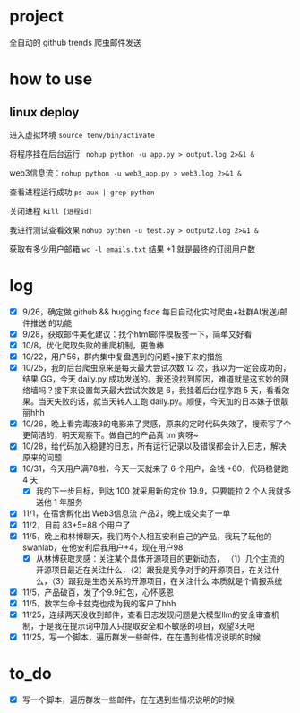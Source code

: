 ﻿# project
全自动的 github trends 爬虫邮件发送

# how to use
## linux deploy
进入虚拟环境 ```source tenv/bin/activate```

将程序挂在后台运行  ``` nohup python -u app.py > output.log 2>&1 &```

web3信息流：```nohup python -u web3_app.py > web3.log 2>&1 &```

查看进程运行成功  ```ps aux | grep python```

关闭进程  ```kill [进程id]```

我进行测试查看效果 ```nohup python -u test.py > output2.log 2>&1 &```

获取有多少用户邮箱 ```wc -l emails.txt``` 结果 +1 就是最终的订阅用户数

# log
- [x] 9/26，确定做 github && hugging face 每日自动化实时爬虫+社群AI发送/邮件推送 的功能
- [x] 9/28，获取邮件美化建议：找个html邮件模板套一下，简单又好看
- [x] 10/8，优化爬取失败的重爬机制，更鲁棒
- [x] 10/22，用户56，群内集中复盘遇到的问题+接下来的措施
- [x] 10/25，我的后台爬虫原来是每天最大尝试次数 12 次，我以为一定会成功的，结果 GG，今天 daily.py 成功发送的。我还没找到原因，难道就是这玄妙的网络墙吗？接下来设置每天最大尝试次数是 6，我挂着后台程序跑 5 天，看看效果。当天失败的话，就当天转人工跑 daily.py。顺便，今天加的日本妹子很靓丽hhh
- [x] 10/26，晚上看完毒液3的电影来了灵感，原来的定时代码失效了，搜索写了个更简洁的，明天观察下。做自己的产品真 tm 爽呀~
- [x] 10/28，给代码加入稳健的日志，所有运行记录以及错误都会计入日志，解决原来的问题
- [x] 10/31，今天用户满78啦，今天一天就来了 6 个用户，金钱 +60，代码稳健跑 4 天
    - [x] 我的下一步目标，到达 100 就采用新的定价 19.9，只要能拉 2 个人我就多送他 1 年服务
- [x] 11/1，在宿舍孵化出 Web3信息流 产品2，晚上成交卖了一单
- [x] 11/2，目前 83+5=88 个用户了    
- [x] 11/5，晚上和林博聊天，我们两个人相互安利自己的产品，我玩了玩他的 swanlab，在他安利后我用户+4，现在用户98
    - [x] 从林博获取灵感：关注某个具体开源项目的更新动态，
    （1）几个主流的开源项目最近在关注什么，（2）跟我是竞争对手的开源项目，在关注什么，（3）跟我是生态关系的开源项目，在关注什么
    本质就是个情报系统
- [x] 11/5，产品破百，发了个9.9红包，心怀感恩
- [x] 11/5，数字生命卡兹克也成为我的客户了hhh
- [x] 11/25，连续两天没收到邮件，查看日志发现问题是大模型llm的安全审查机制，于是我在提示词中加入只提取安全和不敏感的项目，观望3天吧
- [x] 11/25，写一个脚本，遍历群发一些邮件，在在遇到些情况说明的时候

# to_do
- [x] 写一个脚本，遍历群发一些邮件，在在遇到些情况说明的时候